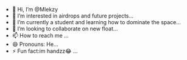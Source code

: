 - 👋 Hi, I’m @Mlekzy
- 👀 I’m interested in airdrops and future projects...
- 🌱 I’m currently a student and learning how to dominate the space...
- 💞️ I’m looking to collaborate on new float...
- 📫 How to reach me ...
- 😄 Pronouns: He...
- ⚡ Fun fact:im handzz😂 ...

<!---
Mlekzy/Mlekzy is a ✨ special ✨ repository because its `README.md` (this file) appears on your GitHub profile.
You can click the Preview link to take a look at your changes.
--->
